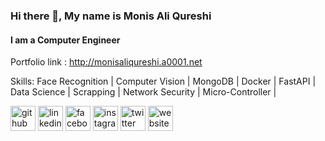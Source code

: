 ### Hi there 👋, My name is Monis Ali Qureshi
#### I am a Computer Engineer

Portfolio link : http://monisaliqureshi.a0001.net

Skills: Face Recognition | Computer Vision | MongoDB | Docker | FastAPI | Data Science | Scrapping | Network Security | Micro-Controller | 

[<img src='https://cdn.jsdelivr.net/npm/simple-icons@3.0.1/icons/github.svg' alt='github' height='40'>](https://github.com/monisaliqureshi)  [<img src='https://cdn.jsdelivr.net/npm/simple-icons@3.0.1/icons/linkedin.svg' alt='linkedin' height='40'>](https://www.linkedin.com/in/monisaliqureshi//)  [<img src='https://cdn.jsdelivr.net/npm/simple-icons@3.0.1/icons/facebook.svg' alt='facebook' height='40'>](https://www.facebook.com/monisaliqureshi)  [<img src='https://cdn.jsdelivr.net/npm/simple-icons@3.0.1/icons/instagram.svg' alt='instagram' height='40'>](https://www.instagram.com/monisaliqureshi/)  [<img src='https://cdn.jsdelivr.net/npm/simple-icons@3.0.1/icons/twitter.svg' alt='twitter' height='40'>](https://www.twitter.com/monisaliqureshi)  [<img src='https://cdn.jsdelivr.net/npm/simple-icons@3.0.1/icons/icloud.svg' alt='website' height='40'>](http://monisaliqureshi.a0001.net/)  
